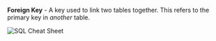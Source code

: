 
**Foreign Key** - A key used to link two tables together. This refers to the primary key in _another_ table.








![SQL Cheat Sheet](https://cdn.sqltutorial.org/wp-content/uploads/2016/04/SQL-Cheet-Sheet-1.png)